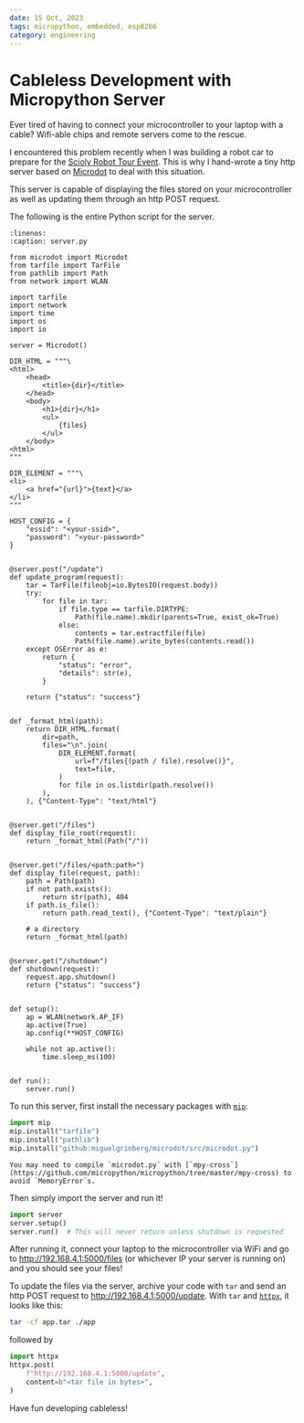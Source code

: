 ```yaml
---
date: 15 Oct, 2023
tags: micropython, embedded, esp8266
category: engineering
---
```


# Cableless Development with Micropython Server

Ever tired of having to connect your microcontroller to your laptop with a cable? Wifi-able chips
and remote servers come to the rescue.

I encountered this problem recently when I was building a robot car to prepare for the
[Scioly Robot Tour Event](https://www.soinc.org/). This is why I hand-wrote a tiny http server based
on [Microdot](https://github.com/miguelgrinberg/microdot) to deal with this situation.

This server is capable of displaying the files stored on your microcontroller as well as updating them
through an http POST request.

The following is the entire Python script for the server.

```{code-block} python
:linenos:
:caption: server.py

from microdot import Microdot
from tarfile import TarFile
from pathlib import Path
from network import WLAN

import tarfile
import network
import time
import os
import io

server = Microdot()

DIR_HTML = """\
<html>
    <head>
        <title>{dir}</title>
    </head>
    <body>
        <h1>{dir}</h1>
        <ul>
            {files}
        </ul>
    </body>
<html>
"""

DIR_ELEMENT = """\
<li>
    <a href="{url}">{text}</a>
</li>
"""

HOST_CONFIG = {
    "essid": "<your-ssid>",
    "password": "<your-password>"
}


@server.post("/update")
def update_program(request):
    tar = TarFile(fileobj=io.BytesIO(request.body))
    try:
        for file in tar:
            if file.type == tarfile.DIRTYPE:
                Path(file.name).mkdir(parents=True, exist_ok=True)
            else:
                contents = tar.extractfile(file)
                Path(file.name).write_bytes(contents.read())
    except OSError as e:
        return {
            "status": "error",
            "details": str(e),
        }

    return {"status": "success"}


def _format_html(path):
    return DIR_HTML.format(
        dir=path,
        files="\n".join(
            DIR_ELEMENT.format(
                url=f"/files{(path / file).resolve()}",
                text=file,
            )
            for file in os.listdir(path.resolve())
        ),
    ), {"Content-Type": "text/html"}


@server.get("/files")
def display_file_root(request):
    return _format_html(Path("/"))


@server.get("/files/<path:path>")
def display_file(request, path):
    path = Path(path)
    if not path.exists():
        return str(path), 404
    if path.is_file():
        return path.read_text(), {"Content-Type": "text/plain"}

    # a directory
    return _format_html(path)


@server.get("/shutdown")
def shutdown(request):
    request.app.shutdown()
    return {"status": "success"}


def setup():
    ap = WLAN(network.AP_IF)
    ap.active(True)
    ap.config(**HOST_CONFIG)

    while not ap.active():
        time.sleep_ms(100)


def run():
    server.run()
```

To run this server, first install the necessary packages with [`mip`](https://docs.micropython.org/en/latest/reference/packages.html):

```python
import mip
mip.install("tarfile")
mip.install("pathlib")
mip.install("github:miguelgrinberg/microdot/src/microdot.py")
```

```{note}
You may need to compile `microdot.py` with [`mpy-cross`](https://github.com/micropython/micropython/tree/master/mpy-cross) to avoid `MemoryError`s.
```

Then simply import the server and run it!

```python
import server
server.setup()
server.run()  # This will never return unless shutdown is requested
```

After running it, connect your laptop to the microcontroller via WiFi and go to
http://192.168.4.1:5000/files (or whichever IP your server is running on) and you should see your files!

To update the files via the server, archive your code with `tar` and send an http POST request to
http://192.168.4.1:5000/update. With `tar` and [`httpx`](https://www.python-httpx.org/), it looks like this:

```bash
tar -cf app.tar ./app
```

followed by

```python
import httpx
httpx.post(
    f"http://192.168.4.1:5000/update",
    content=b"<tar file in bytes>",
)
```

Have fun developing cableless!

<script src="https://giscus.app/client.js"
        data-repo="acciochris/acciochris.github.io"
        data-repo-id="R_kgDOKDyTVg"
        data-category="Announcements"
        data-category-id="DIC_kwDOKDyTVs4CYZPy"
        data-mapping="pathname"
        data-strict="0"
        data-reactions-enabled="1"
        data-emit-metadata="0"
        data-input-position="bottom"
        data-theme="preferred_color_scheme"
        data-lang="en"
        data-loading="lazy"
        crossorigin="anonymous"
        async>
</script>
